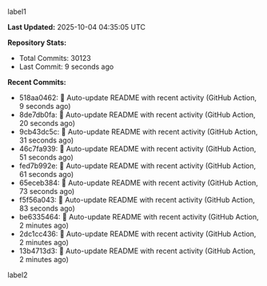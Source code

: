 
label1 
<!-- ACTIVITY_START -->
**Last Updated:** 2025-10-04 04:35:05 UTC

**Repository Stats:**
- Total Commits: 30123
- Last Commit: 9 seconds ago

**Recent Commits:**
- 518aa0462: 🤖 Auto-update README with recent activity (GitHub Action, 9 seconds ago)
- 8de7db0fa: 🤖 Auto-update README with recent activity (GitHub Action, 20 seconds ago)
- 9cb43dc5c: 🤖 Auto-update README with recent activity (GitHub Action, 31 seconds ago)
- 46c7fa939: 🤖 Auto-update README with recent activity (GitHub Action, 51 seconds ago)
- fed7b992e: 🤖 Auto-update README with recent activity (GitHub Action, 61 seconds ago)
- 65eceb384: 🤖 Auto-update README with recent activity (GitHub Action, 73 seconds ago)
- f5f56a043: 🤖 Auto-update README with recent activity (GitHub Action, 83 seconds ago)
- be6335464: 🤖 Auto-update README with recent activity (GitHub Action, 2 minutes ago)
- 2dc1cc436: 🤖 Auto-update README with recent activity (GitHub Action, 2 minutes ago)
- 13b4713d3: 🤖 Auto-update README with recent activity (GitHub Action, 2 minutes ago)
<!-- ACTIVITY_END -->

label2
